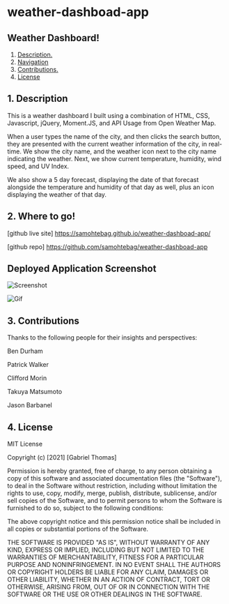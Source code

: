 # weather-dashboad-app

## Weather Dashboard!

1. [ Description. ](#desc)
2. [ Navigation ](#navigation)
3. [ Contributions. ](#contributions)
4. [ License ](#license)



<a name="desc"></a>

## 1. Description

This is a weather dashboard I built using a combination of HTML, CSS, Javascript, jQuery, Moment.JS, and API Usage from Open Weather Map.

When a user types the name of the city, and then clicks the search button, they are presented with the current weather information
of the city, in real-time. We show the city name, and the weather icon next to the city name indicating the weather. Next,
we show current temperature, humidity, wind speed, and UV Index.

We also show a 5 day forecast, displaying the date of that forecast alongside the temperature and humidity of that day as well, plus an icon displaying the weather of that day.



<a name="navigation"></a>

## 2. Where to go!

[github live site] https://samohtebag.github.io/weather-dashboad-app/

[github repo] https://github.com/samohtebag/weather-dashboad-app


## Deployed Application Screenshot

![Screenshot](https://res.cloudinary.com/bizzaboprod/image/upload/q_auto:best,c_crop,g_custom/v1616272430/vax4tfwcbqop31fguk5l.png)

![Gif](weather-dashboad-app/assets/recording.gif)



<a name="contributions"></a>
## 3. Contributions

Thanks to the following people for their insights and perspectives:

Ben Durham

Patrick Walker

Clifford Morin

Takuya Matsumoto

Jason Barbanel



<a name="license"></a>

## 4. License

MIT License

Copyright (c) [2021] [Gabriel Thomas]

Permission is hereby granted, free of charge, to any person obtaining a copy of this software and associated documentation files (the "Software"), to deal in the Software without restriction, including without limitation the rights to use, copy, modify, merge, publish, distribute, sublicense, and/or sell copies of the Software, and to permit persons to whom the Software is furnished to do so, subject to the following conditions:

The above copyright notice and this permission notice shall be included in all copies or substantial portions of the Software.

THE SOFTWARE IS PROVIDED "AS IS", WITHOUT WARRANTY OF ANY KIND, EXPRESS OR IMPLIED, INCLUDING BUT NOT LIMITED TO THE WARRANTIES OF MERCHANTABILITY, FITNESS FOR A PARTICULAR PURPOSE AND NONINFRINGEMENT. IN NO EVENT SHALL THE AUTHORS OR COPYRIGHT HOLDERS BE LIABLE FOR ANY CLAIM, DAMAGES OR OTHER LIABILITY, WHETHER IN AN ACTION OF CONTRACT, TORT OR OTHERWISE, ARISING FROM, OUT OF OR IN CONNECTION WITH THE SOFTWARE OR THE USE OR OTHER DEALINGS IN THE SOFTWARE.
